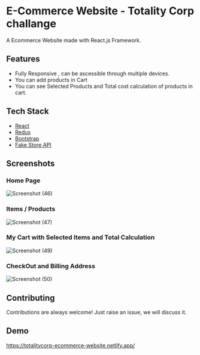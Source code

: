 # E-Commerce Website - Totality Corp challange

A Ecommerce Website made with React.js Framework.


## Features

- Fully Responsive , can be ascessible through multiple devices.
- You can add products in Cart
- You can see Selected Products and Total cost calculation of products in cart.


## Tech Stack

* [React](https://reactjs.org/)
* [Redux](https://redux.js.org/)
* [Bootstrap](https://getbootstrap.com/)
* [Fake Store API](https://fakestoreapi.com/)


## Screenshots

### Home Page 
![Screenshot (46)](https://github.com/MalharMane/totalitycorp-frontend-challenge/assets/104439115/0016da8d-cecf-443a-8654-083da2f9b46b)


### Items / Products 
![Screenshot (47)](https://github.com/MalharMane/totalitycorp-frontend-challenge/assets/104439115/f1011de9-8e60-4b9d-9e6d-66c0bf13616d)


### My Cart with Selected Items and Total Calculation
![Screenshot (49)](https://github.com/MalharMane/totalitycorp-frontend-challenge/assets/104439115/43339d71-381b-43f4-8de2-6d45ae090758)

### CheckOut and Billing Address
![Screenshot (50)](https://github.com/MalharMane/totalitycorp-frontend-challenge/assets/104439115/4bb3866c-498f-488f-966a-93e2cd316b78)



## Contributing

Contributions are always welcome!
Just raise an issue, we will discuss it.

## Demo

https://totalitycorp-ecommerce-website.netlify.app/



